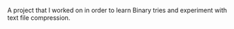A project that I worked on in order to learn Binary tries and experiment with text file compression.

